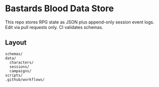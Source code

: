 # Bastards Blood Data Store

This repo stores RPG state as JSON plus append-only session event logs.
Edit via pull requests only. CI validates schemas.

## Layout
```
schemas/
data/
  characters/
  sessions/
  campaigns/
scripts/
.github/workflows/
```
